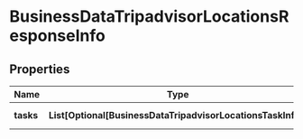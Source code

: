 # BusinessDataTripadvisorLocationsResponseInfo


## Properties

| Name | Type | Description | Notes |
|------------ | ------------- | ------------- | -------------|
**tasks** | **List[Optional[BusinessDataTripadvisorLocationsTaskInfo]]** | array of tasks |[optional]|
